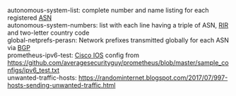 autonomous-system-list: complete number and name listing for each registered [ASN](https://wikipedia.org/wiki/Autonomous_system_(Internet) "Autonomous System Number")  
autonomous-system-numbers: list with each line having a triple of ASN, [RIR](https://wikipedia.org/wiki/Regional_Internet_registry "Regional Internet Registry") and two-letter country code  
global-netprefs-perasn: Network prefixes transmitted globally for each ASN via [BGP](https://wikipedia.org/wiki/Border_Gateway_Protocol "Border Gateway Protocol")  
prometheus-ipv6-test: [Cisco IOS](https://www.cisco.com/c/en/us/products/ios-nx-os-software/ios-technologies/) config from <https://github.com/averagesecurityguy/prometheus/blob/master/sample_configs/ipv6_test.txt>  
unwanted-traffic-hosts: <https://randominternet.blogspot.com/2017/07/997-hosts-sending-unwanted-traffic.html>  
